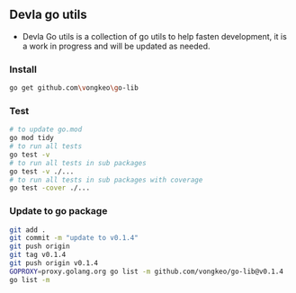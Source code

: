 ## Devla go utils
- Devla Go utils is a collection of go utils to help fasten development, it is a work in progress and will be updated as needed.

### Install
```bash
go get github.com\vongkeo\go-lib
```

### Test
```bash
# to update go.mod
go mod tidy
# to run all tests
go test -v
# to run all tests in sub packages
go test -v ./...
# to run all tests in sub packages with coverage
go test -cover ./...
```
### Update to go package
```bash
git add .
git commit -m "update to v0.1.4"
git push origin
git tag v0.1.4
git push origin v0.1.4
GOPROXY=proxy.golang.org go list -m github.com/vongkeo/go-lib@v0.1.4
go list -m
```